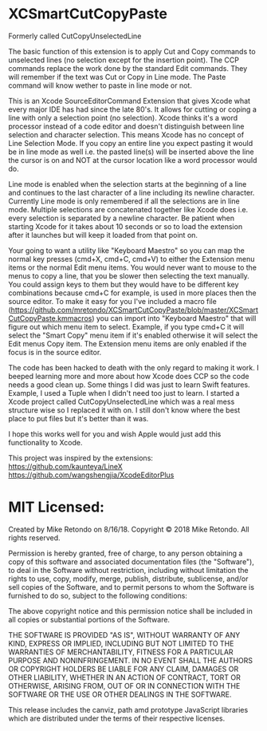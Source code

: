 # XCSmartCutCopyPaste

Formerly called CutCopyUnselectedLine

The basic function of this extension is to apply Cut and Copy commands to unselected lines (no selection except for the insertion point). The CCP commands replace the work done by the standard Edit commands. They will remember if the text was Cut or Copy in Line mode. The Paste command will know wether to paste in line mode or not.

This is an Xcode SourceEditorCommand Extension that gives Xcode what every major IDE has had since the late 80's. It allows for cutting or coping a line with only a selection point (no selection). Xcode thinks it's a word processor instead of a code editor and doesn't distinguish between line selection and character selection. This means Xcode has no concept of Line Selection Mode. If you copy an entire line you expect pasting it would be in line mode as well i.e. the pasted line(s) will be inserted above the line the cursor is on and NOT at the cursor location like a word processor would do.

Line mode is enabled when the selection starts at the beginning of a line and continues to the last character of a line including its newline character. Currently Line mode is only remembered if all the selections are in line mode. Multiple selections are concatenated together like Xcode does i.e. every selection is separated by a newline character. Be patient when starting Xcode for it takes about 10 seconds or so to load the extension after it launches but will keep it loaded from that point on.

Your going to want a utility like "Keyboard Maestro" so you can map the normal key presses (cmd+X, cmd+C, cmd+V) to either the Extension menu items or the normal Edit menu items. You would never want to mouse to the menus to copy a line, that you be slower then selecting the text manually. You could assign keys to them but they would have to be different key combinations because cmd+C for example, is used in more places then the source editor. To make it easy for you I've included a macro file (https://github.com/mretondo/XCSmartCutCopyPaste/blob/master/XCSmartCutCopyPaste.kmmacros) you can import into "Keyboard Maestro" that will figure out which menu item to select. Example, if you type cmd+C it will select the "Smart Copy" menu item if it's enabled otherwise it will select the Edit menus Copy item. The Extension menu items are only enabled if the focus is in the source editor.

The code has been hacked to death with the only regard to making it work. I beeped learning more and more about how Xcode does CCP so the code needs a good clean up. Some things I did was just to learn Swift features. Example, I used a Tuple when I didn't need too just to learn. I started a Xcode project called CutCopyUnselectedLine which was a real mess structure wise so I replaced it with on. I still don't know where the best place to put files but it's better than it was.

I hope this works well for you and wish Apple would just add this functionality to Xcode.


This project was inspired by the extensions:
https://github.com/kaunteya/LineX
https://github.com/wangshengjia/XcodeEditorPlus


# MIT Licensed:

Created by Mike Retondo on 8/16/18.
Copyright © 2018 Mike Retondo. All rights reserved.

Permission is hereby granted, free of charge, to any person obtaining a copy of this software and associated documentation files (the "Software"), to deal in the Software without restriction, including without limitation the rights to use, copy, modify, merge, publish, distribute, sublicense, and/or sell copies of the Software, and to permit persons to whom the Software is furnished to do so, subject to the following conditions:

The above copyright notice and this permission notice shall be included in all copies or substantial portions of the Software.

THE SOFTWARE IS PROVIDED "AS IS", WITHOUT WARRANTY OF ANY KIND, EXPRESS OR IMPLIED, INCLUDING BUT NOT LIMITED TO THE WARRANTIES OF MERCHANTABILITY, FITNESS FOR A PARTICULAR PURPOSE AND NONINFRINGEMENT. IN NO EVENT SHALL THE AUTHORS OR COPYRIGHT HOLDERS BE LIABLE FOR ANY CLAIM, DAMAGES OR OTHER LIABILITY, WHETHER IN AN ACTION OF CONTRACT, TORT OR OTHERWISE, ARISING FROM, OUT OF OR IN CONNECTION WITH THE SOFTWARE OR THE USE OR OTHER DEALINGS IN THE SOFTWARE.

This release includes the canviz, path amd prototype JavaScript libraries which are distributed under the terms of their respective licenses.
